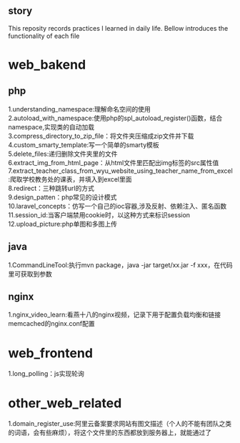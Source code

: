 ## story
This reposity records practices I learned in daily life. Bellow introduces the functionality of each file
# web_bakend
## php
1.understanding_namespace:理解命名空间的使用<br/>
2.autoload_with_namespace:使用php的spl_autoload_register()函数，结合namespace,实现类的自动加载<br/>
3.compress_directory_to_zip_file：将文件夹压缩成zip文件并下载<br/>
4.custom_smarty_template:写一个简单的smarty模板<br/>
5.delete_files:递归删除文件夹里的文件<br/>
6.extract_img_from_html_page：从html文件里匹配出img标签的src属性值<br/>
7.extract_teacher_class_from_wyu_website_using_teacher_name_from_excel:爬取学校教务处的课表，并填入到excel里面<br/>
8.redirect：三种跳转url的方式<br/>
9.design_patten：php常见的设计模式<br/>
10.laravel_concepts：仿写一个自己的ioc容器,涉及反射、依赖注入、匿名函数<br/>
11.session_id:当客户端禁用cookie时，以这种方式来标识session<br/>
12.upload_picture:php单图和多图上传
## java
1.CommandLineTool:执行mvn package，java -jar target/xx.jar -f xxx，在代码里可获取到参数
## nginx
1.nginx_video_learn:看燕十八的nginx视频，记录下用于配置负载均衡和链接memcached的nginx.conf配置
# web_frontend
1.long_polling：js实现轮询
# other_web_related
1.domain_register_use:阿里云备案要求网站有图文描述（个人的不能有团队之类的词语，会有些麻烦），将这个文件里的东西都放到服务器上，就能通过了


